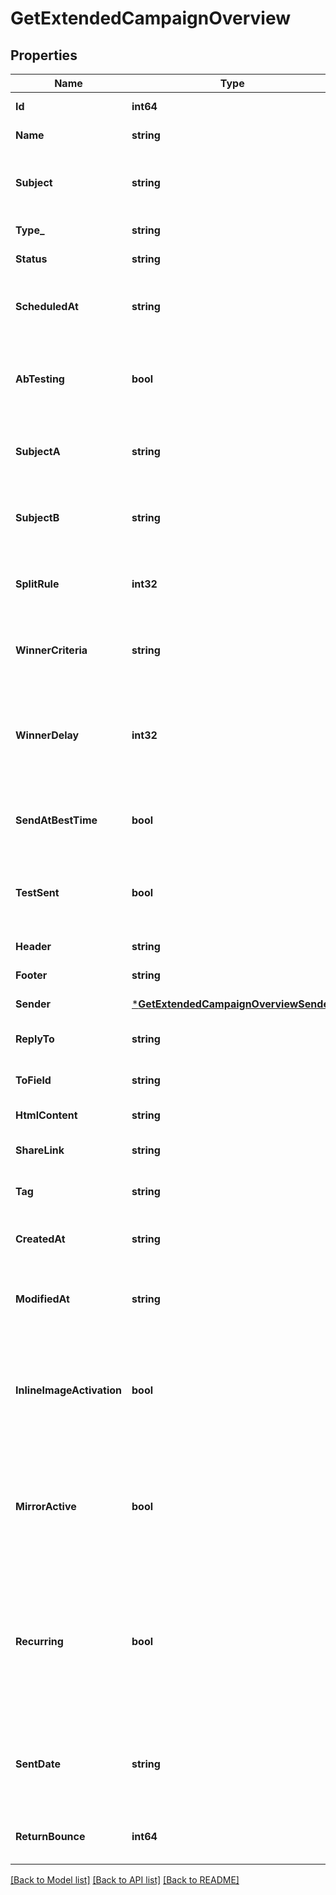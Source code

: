 # GetExtendedCampaignOverview

## Properties
Name | Type | Description | Notes
------------ | ------------- | ------------- | -------------
**Id** | **int64** | ID of the campaign | [default to null]
**Name** | **string** | Name of the campaign | [default to null]
**Subject** | **string** | Subject of the campaign. Only available if &#x60;abTesting&#x60; flag of the campaign is &#x60;false&#x60; | [optional] [default to null]
**Type_** | **string** | Type of campaign | [default to null]
**Status** | **string** | Status of the campaign | [default to null]
**ScheduledAt** | **string** | UTC date-time on which campaign is scheduled (YYYY-MM-DDTHH:mm:ss.SSSZ) | [optional] [default to null]
**AbTesting** | **bool** | Status of A/B Test for the campaign. abTesting &#x3D; false means it is disabled, &amp; abTesting &#x3D; true means it is enabled. | [optional] [default to null]
**SubjectA** | **string** | Subject A of the ab-test campaign. Only available if &#x60;abTesting&#x60; flag of the campaign is &#x60;true&#x60; | [optional] [default to null]
**SubjectB** | **string** | Subject B of the ab-test campaign. Only available if &#x60;abTesting&#x60; flag of the campaign is &#x60;true&#x60; | [optional] [default to null]
**SplitRule** | **int32** | The size of your ab-test groups. Only available if &#x60;abTesting&#x60; flag of the campaign is &#x60;true&#x60; | [optional] [default to null]
**WinnerCriteria** | **string** | Criteria for the winning version. Only available if &#x60;abTesting&#x60; flag of the campaign is &#x60;true&#x60; | [optional] [default to null]
**WinnerDelay** | **int32** | The duration of the test in hours at the end of which the winning version will be sent. Only available if &#x60;abTesting&#x60; flag of the campaign is &#x60;true&#x60; | [optional] [default to null]
**SendAtBestTime** | **bool** | It is true if you have chosen to send your campaign at best time, otherwise it is false | [optional] [default to null]
**TestSent** | **bool** | Retrieved the status of test email sending. (true&#x3D;Test email has been sent  false&#x3D;Test email has not been sent) | [default to null]
**Header** | **string** | Header of the campaign | [default to null]
**Footer** | **string** | Footer of the campaign | [default to null]
**Sender** | [***GetExtendedCampaignOverviewSender**](GetExtendedCampaignOverviewSender.md) |  | [default to null]
**ReplyTo** | **string** | Email defined as the \&quot;Reply to\&quot; of the campaign | [default to null]
**ToField** | **string** | Customisation of the \&quot;to\&quot; field of the campaign | [optional] [default to null]
**HtmlContent** | **string** | HTML content of the campaign | [default to null]
**ShareLink** | **string** | Link to share the campaign on social medias | [optional] [default to null]
**Tag** | **string** | Tag of the campaign | [optional] [default to null]
**CreatedAt** | **string** | Creation UTC date-time of the campaign (YYYY-MM-DDTHH:mm:ss.SSSZ) | [default to null]
**ModifiedAt** | **string** | UTC date-time of last modification of the campaign (YYYY-MM-DDTHH:mm:ss.SSSZ) | [default to null]
**InlineImageActivation** | **bool** | Status of inline image. inlineImageActivation &#x3D; false means image can’t be embedded, &amp; inlineImageActivation &#x3D; true means image can be embedded, in the email. | [optional] [default to null]
**MirrorActive** | **bool** | Status of mirror links in campaign. mirrorActive &#x3D; false means mirror links are deactivated, &amp; mirrorActive &#x3D; true means mirror links are activated, in the campaign | [optional] [default to null]
**Recurring** | **bool** | FOR TRIGGER ONLY ! Type of trigger campaign.recurring &#x3D; false means contact can receive the same Trigger campaign only once, &amp; recurring &#x3D; true means contact can receive the same Trigger campaign several times | [optional] [default to null]
**SentDate** | **string** | Sent UTC date-time of the campaign (YYYY-MM-DDTHH:mm:ss.SSSZ). Only available if &#x27;status&#x27; of the campaign is &#x27;sent&#x27; | [optional] [default to null]
**ReturnBounce** | **int64** | Total number of non-delivered campaigns for a particular campaign id. | [optional] [default to null]

[[Back to Model list]](../README.md#documentation-for-models) [[Back to API list]](../README.md#documentation-for-api-endpoints) [[Back to README]](../README.md)

